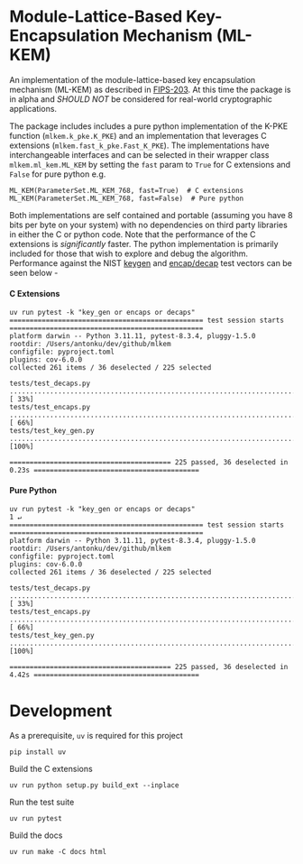 # Module-Lattice-Based Key-Encapsulation Mechanism (ML-KEM)
An implementation of the module-lattice-based key encapsulation mechanism (ML-KEM)
as described in [FIPS-203](https://nvlpubs.nist.gov/nistpubs/FIPS/NIST.FIPS.203.pdf).
At this time the package is in alpha and _SHOULD NOT_ be considered for real-world
cryptographic applications.

The package includes includes a pure python implementation of the K-PKE function
(`mlkem.k_pke.K_PKE`) and an implementation that leverages C extensions
(`mlkem.fast_k_pke.Fast_K_PKE`). The implementations have interchangeable interfaces
and can be selected in their wrapper class `mlkem.ml_kem.ML_KEM` by setting the
`fast` param to `True` for C extensions and `False` for pure python e.g.

    ML_KEM(ParameterSet.ML_KEM_768, fast=True)  # C extensions
    ML_KEM(ParameterSet.ML_KEM_768, fast=False)  # Pure python

Both implementations are self contained and portable (assuming you have 8 bits per byte
on your system) with no dependencies on third party libraries in either the C or python
code. Note that the performance of the C extensions is _significantly_ faster. The python
implementation is primarily included for those that wish to explore and debug the algorithm.
Performance against the NIST
[keygen](https://github.com/usnistgov/ACVP-Server/tree/master/gen-val/json-files/ML-KEM-keyGen-FIPS203) and
[encap/decap](https://github.com/usnistgov/ACVP-Server/tree/master/gen-val/json-files/ML-KEM-encapDecap-FIPS203)
test vectors can be seen below -

#### C Extensions
```
uv run pytest -k "key_gen or encaps or decaps"
================================================ test session starts ================================================
platform darwin -- Python 3.11.11, pytest-8.3.4, pluggy-1.5.0
rootdir: /Users/antonku/dev/github/mlkem
configfile: pyproject.toml
plugins: cov-6.0.0
collected 261 items / 36 deselected / 225 selected

tests/test_decaps.py ...........................................................................              [ 33%]
tests/test_encaps.py ...........................................................................              [ 66%]
tests/test_key_gen.py ...........................................................................             [100%]

======================================== 225 passed, 36 deselected in 0.23s =========================================
```

#### Pure Python
```
uv run pytest -k "key_gen or encaps or decaps"                                                              1 ↵
================================================ test session starts ================================================
platform darwin -- Python 3.11.11, pytest-8.3.4, pluggy-1.5.0
rootdir: /Users/antonku/dev/github/mlkem
configfile: pyproject.toml
plugins: cov-6.0.0
collected 261 items / 36 deselected / 225 selected

tests/test_decaps.py ...........................................................................              [ 33%]
tests/test_encaps.py ...........................................................................              [ 66%]
tests/test_key_gen.py ...........................................................................             [100%]

======================================== 225 passed, 36 deselected in 4.42s =========================================
```

# Development

As a prerequisite, `uv` is required for this project

    pip install uv

Build the C extensions

    uv run python setup.py build_ext --inplace

Run the test suite

    uv run pytest

Build the docs

    uv run make -C docs html
